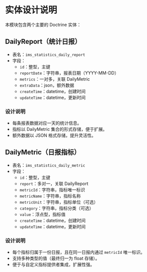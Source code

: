 # 实体设计说明

本模块包含两个主要的 Doctrine 实体：

## DailyReport（统计日报）

- 表名：`ims_statistics_daily_report`
- 字段：
  - `id`：整型，主键
  - `reportDate`：字符串，报表日期（YYYY-MM-DD）
  - `metrics`：一对多，关联 DailyMetric
  - `extraData`：json，额外数据
  - `createTime`：datetime，创建时间
  - `updateTime`：datetime，更新时间

### 设计说明
- 每条报表数据对应一天的统计信息。
- 指标以 DailyMetric 集合的形式存储，便于扩展。
- 额外数据以 JSON 格式存储，提升灵活性。

## DailyMetric（日报指标）

- 表名：`ims_statistics_daily_metric`
- 字段：
  - `id`：整型，主键
  - `report`：多对一，关联 DailyReport
  - `metricId`：字符串，指标唯一标识
  - `metricName`：字符串，指标名称
  - `metricUnit`：字符串，指标单位（可选）
  - `category`：字符串，指标分类（可选）
  - `value`：浮点型，指标值
  - `createTime`：datetime，创建时间
  - `updateTime`：datetime，更新时间

### 设计说明
- 每个指标归属于一份日报，且在同一日报内通过 `metricId` 唯一标识。
- 支持多种类型的值（最终归一为 float 存储）。
- 便于与自定义指标提供者集成，扩展性强。
